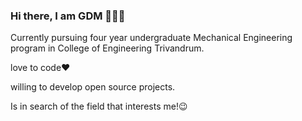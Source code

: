 ### Hi there, I am GDM 👋😎😁


 Currently pursuing four year undergraduate Mechanical Engineering program in College of Engineering Trivandrum.
 
 
 love to code❤



willing to develop open source projects.




Is in search of the field that interests me!😉
 
 
